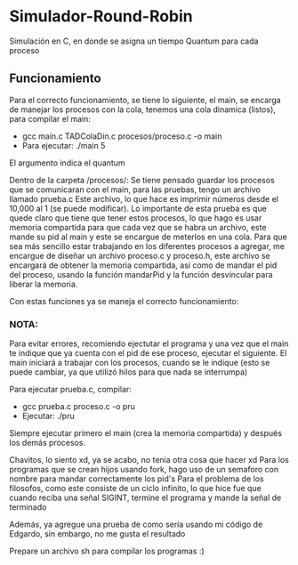 # Simulador-Round-Robin
Simulación en C, en donde se asigna un tiempo Quantum para cada proceso
## Funcionamiento
Para el correcto funcionamiento, se tiene lo siguiente, el main, se encarga de manejar los procesos con la cola, tenemos una cola dinamica (listos), para compilar el main:
* gcc main.c TADColaDin.c procesos/proceso.c -o main
* Para ejecutar: ./main 5 

El argumento indica el quantum

Dentro de la carpeta /procesos/: Se tiene pensado guardar los procesos que se comunicaran con el main, para las pruebas, tengo un archivo llamado prueba.c
Este archivo, lo que hace es imprimir números desde el 10,000 al 1 (se puede modificar). Lo importante de esta prueba es que quede claro que tiene que tener estos procesos, lo que hago es usar memoria compartida para que cada vez que se habra un archivo, este mande su pid al main y este se encargue de meterlos en una cola.
Para que sea más sencillo estar trabajando en los diferentes procesos a agregar, me encargue de diseñar un archivo proceso.c y proceso.h, este archivo se encargará de obtener la memoria compartida, así como de mandar el pid del proceso, usando la función mandarPid y la función desvincular para liberar la memoria.

Con estas funciones ya se maneja el correcto funcionamiento:
### NOTA:
Para evitar errores, recomiendo ejectutar el programa y una vez que el main te indique que ya cuenta con el pid de ese proceso, ejecutar el siguiente.
El main iniciará a trabajar con los procesos, cuando se le indique (esto se puede cambiar, ya que utilizó hilos para que nada se interrumpa)

Para ejecutar prueba.c, compilar:
* gcc prueba.c proceso.c -o pru
* Ejecutar: ./pru

Siempre ejecutar primero el main (crea la memoria compartida) y después los demás procesos.

Chavitos, lo siento xd, ya se acabo, no tenia otra cosa que hacer xd
Para los programas que se crean hijos usando fork, hago uso de un semaforo con nombre para mandar correctamente los pid's 
Para el problema de los filosofos, como este consiste de un ciclo infinito, lo que hice fue que cuando reciba una señal SIGINT, termine el programa y mande la señal de terminado

Además, ya agregue una prueba de como sería usando mi código de Edgardo, sin embargo, no me gusta el resultado

Prepare un archivo sh para compilar los programas :)
